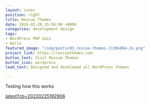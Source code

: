 ```yaml
---
layout: inner
position: right
title: Rescue Themes
date: 2016-02-20 15:56:00 +0000
categories: development design
tags:
- WordPress PHP Sass
- Hello
featured_image: "/img/posts/03_rescue-themes-1130x864-2x.png"
project_link: https://rescuethemes.com
button_text: Visit Rescue Themes
button_icon: wordpress
lead_text: Designed and developed all WordPress themes

---
```

Testing how this works

[latest?cb=20220225192906](https://static.wikia.nocookie.net/steins-gate/images/d/db/Classics_CompleteSeries_Blu-ray_%28edited%29.jpg/revision/latest?cb=20220225192906 "Image")